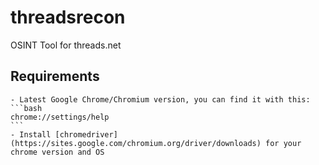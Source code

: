 # threadsrecon
OSINT Tool for threads.net

## Requirements

    - Latest Google Chrome/Chromium version, you can find it with this:
    ```bash
    chrome://settings/help
    ```
    - Install [chromedriver](https://sites.google.com/chromium.org/driver/downloads) for your chrome version and OS